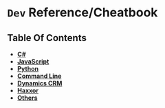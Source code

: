 
**`Dev` Reference/Cheatbook**
===

## Table Of Contents

- [**C#**](https://devcheat.github.io/cs/)
- [**JavaScript**](https://devcheat.github.io/js/)
- [**Python**](https://devcheat.github.io/py/)
- [**Command Line**](https://devcheat.github.io/cli/)
- [**Dynamics CRM**](https://devcheat.github.io/crm/)
- [**Haxxor**](https://devcheat.github.io/haxxor/)
- [**Others**](https://devcheat.github.io/others/)
